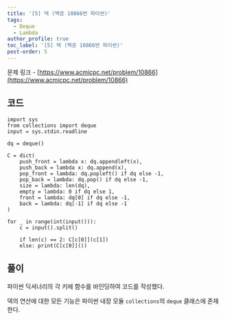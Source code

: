 ```yaml
---
title: '[5] 덱 (백준 10866번 파이썬)'
tags:
  - Deque
  - Lambda
author_profile: true
toc_label: '[5] 덱 (백준 10866번 파이썬)'
post-order: 5
---
```


문제 링크 - [https://www.acmicpc.net/problem/10866](https://www.acmicpc.net/problem/10866)

## 코드
```python::lineons
import sys
from collections import deque
input = sys.stdin.readline

dq = deque()

C = dict(
    push_front = lambda x: dq.appendleft(x),
    push_back = lambda x: dq.append(x),
    pop_front = lambda: dq.popleft() if dq else -1,
    pop_back = lambda: dq.pop() if dq else -1,
    size = lambda: len(dq),
    empty = lambda: 0 if dq else 1,
    front = lambda: dq[0] if dq else -1,
    back = lambda: dq[-1] if dq else -1
)

for _ in range(int(input())):
    c = input().split()

    if len(c) == 2: C[c[0]](c[1])
    else: print(C[c[0]]())
```

## 풀이
파이썬 딕셔너리의 각 키에 함수를 바인딩하여 코드를 작성했다.

덱의 연산에 대한 모든 기능은 파이썬 내장 모듈 `collections`의 `deque` 클래스에 존재한다.
